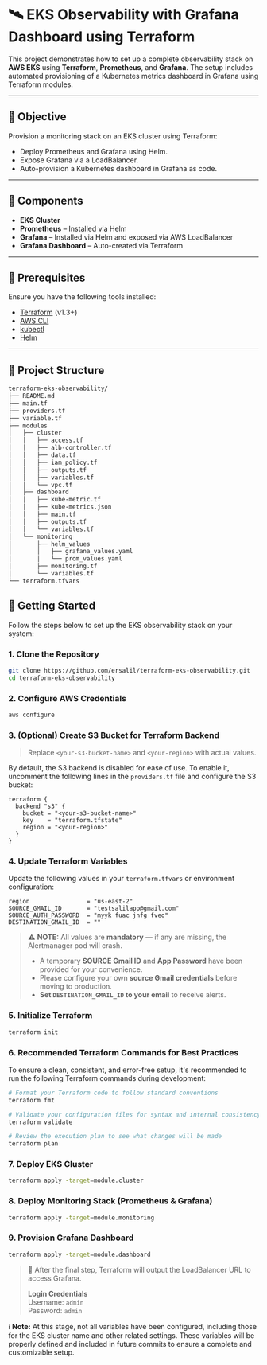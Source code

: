 # 🛰️ EKS Observability with Grafana Dashboard using Terraform

This project demonstrates how to set up a complete observability stack on **AWS EKS** using **Terraform**, **Prometheus**, and **Grafana**. The setup includes automated provisioning of a Kubernetes metrics dashboard in Grafana using Terraform modules.

---

## 📌 Objective

Provision a monitoring stack on an EKS cluster using Terraform:
- Deploy Prometheus and Grafana using Helm.
- Expose Grafana via a LoadBalancer.
- Auto-provision a Kubernetes dashboard in Grafana as code.

---

## 🧰 Components

- **EKS Cluster**
- **Prometheus** – Installed via Helm
- **Grafana** – Installed via Helm and exposed via AWS LoadBalancer
- **Grafana Dashboard** – Auto-created via Terraform

---

## 🔧 Prerequisites

Ensure you have the following tools installed:

- [Terraform](https://developer.hashicorp.com/terraform/downloads) (v1.3+)
- [AWS CLI](https://docs.aws.amazon.com/cli/latest/userguide/install-cliv2.html)
- [kubectl](https://kubernetes.io/docs/tasks/tools/)
- [Helm](https://helm.sh/docs/intro/install/)

---

## 📁 Project Structure

```bash
terraform-eks-observability/
├── README.md
├── main.tf
├── providers.tf
├── variable.tf
├── modules
│   ├── cluster
│   │   ├── access.tf
│   │   ├── alb-controller.tf
│   │   ├── data.tf
│   │   ├── iam_policy.tf
│   │   ├── outputs.tf
│   │   ├── variables.tf
│   │   └── vpc.tf
│   ├── dashboard
│   │   ├── kube-metric.tf
│   │   ├── kube-metrics.json
│   │   ├── main.tf
│   │   ├── outputs.tf
│   │   └── variables.tf
│   └── monitoring
│       ├── helm_values
│       │   ├── grafana_values.yaml
│       │   └── prom_values.yaml
│       ├── monitoring.tf
│       └── variables.tf
└── terraform.tfvars
```

## 🚀 Getting Started

Follow the steps below to set up the EKS observability stack on your system:

### 1. Clone the Repository

```bash
git clone https://github.com/ersalil/terraform-eks-observability.git
cd terraform-eks-observability
```

### 2. Configure AWS Credentials

```bash
aws configure
```

### 3. (Optional) Create S3 Bucket for Terraform Backend

> Replace `<your-s3-bucket-name>` and `<your-region>` with actual values.

By default, the S3 backend is disabled for ease of use. To enable it, uncomment the following lines in the `providers.tf` file and configure the S3 bucket:

```hcl
terraform {
  backend "s3" {
    bucket = "<your-s3-bucket-name>"
    key    = "terraform.tfstate"
    region = "<your-region>"
  }
}
```

### 4. Update Terraform Variables

Update the following values in your `terraform.tfvars` or environment configuration:

```hcl
region                = "us-east-2"
SOURCE_GMAIL_ID       = "testsalilapp@gmail.com"
SOURCE_AUTH_PASSWORD  = "myyk fuac jnfg fveo"
DESTINATION_GMAIL_ID  = ""
```

> ⚠️ **NOTE:** All values are **mandatory** — if any are missing, the Alertmanager pod will crash.
>
> - A temporary **SOURCE Gmail ID** and **App Password** have been provided for your convenience.  
> - Please configure your own **source Gmail credentials** before moving to production.
> - **Set `DESTINATION_GMAIL_ID` to your email** to receive alerts.

### 5. Initialize Terraform

```bash
terraform init
```

### 6. Recommended Terraform Commands for Best Practices

To ensure a clean, consistent, and error-free setup, it's recommended to run the following Terraform commands during development:

```bash
# Format your Terraform code to follow standard conventions
terraform fmt

# Validate your configuration files for syntax and internal consistency
terraform validate

# Review the execution plan to see what changes will be made
terraform plan
```

### 7. Deploy EKS Cluster

```bash
terraform apply -target=module.cluster
```

### 8. Deploy Monitoring Stack (Prometheus & Grafana)

```bash
terraform apply -target=module.monitoring
```

### 9. Provision Grafana Dashboard

```bash
terraform apply -target=module.dashboard
```

> 📌 After the final step, Terraform will output the LoadBalancer URL to access Grafana.
>
> **Login Credentials**  
> Username: `admin`  
> Password: `admin`

ℹ️ **Note:** At this stage, not all variables have been configured, including those for the EKS cluster name and other related settings. These variables will be properly defined and included in future commits to ensure a complete and customizable setup.


